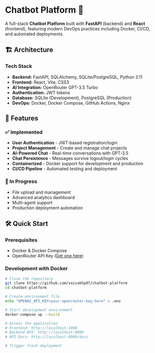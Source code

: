 # Chatbot Platform 🚀

A full-stack **Chatbot Platform** built with **FastAPI** (backend) and **React** (frontend), featuring modern DevOps practices including Docker, CI/CD, and automated deployments.

## 🏗️ Architecture

### Tech Stack
- **Backend:** FastAPI, SQLAlchemy, SQLite/PostgreSQL, Python 3.11
- **Frontend:** React, Vite, CSS3
- **AI Integration:** OpenRouter GPT-3.5 Turbo
- **Authentication:** JWT tokens
- **Database:** SQLite (Development), PostgreSQL (Production)
- **DevOps:** Docker, Docker Compose, GitHub Actions, Nginx

## 🚀 Features

### ✅ Implemented
- **User Authentication** - JWT-based registration/login
- **Project Management** - Create and manage chat projects
- **AI-Powered Chat** - Real-time conversations with GPT-3.5
- **Chat Persistence** - Messages survive logout/login cycles
- **Containerized** - Docker support for development and production
- **CI/CD Pipeline** - Automated testing and deployment

### 🔄 In Progress
- File upload and management
- Advanced analytics dashboard
- Multi-agent support
- Production deployment automation

## 🛠️ Quick Start

### Prerequisites
- Docker & Docker Compose
- OpenRouter API Key ([Get one here](https://openrouter.ai/))

### Development with Docker
```bash
# Clone the repository
git clone https://github.com/vaisakhp07/chatbot-platform
cd chatbot-platform

# Create environment file
echo "OPENAI_API_KEY=your-openrouter-key-here" > .env

# Start development environment
docker-compose up --build

# Access the application
# Frontend: http://localhost:3000
# Backend API: http://localhost:8000
# API Docs: http://localhost:8000/docs

# Trigger fresh deployment
